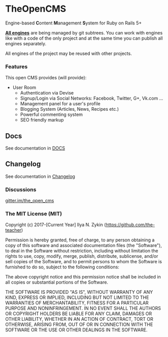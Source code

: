 # TheOpenCMS

Engine-based **C**ontent **M**anagement **S**ystem for Ruby on Rails 5+

[**All engines**](./TheOpenCMS/Engines) are being managed by git subtrees. You can work with engines like with a code of the only project and at the same time you can publish all engines separately.

All engines of the project may be reused with other projects.

### Features

This open CMS provides (will provide):

* User Room
  * Authentication via Devise
  * Signup/Login via Social Networks: Facebook, Twitter, G+, Vk.com ...
  * Management panel for a user's profile
  * Blogging System (Articles, News, Recipes etc.)
  * Powerful commenting system
  * SEO friendly markup

## Docs

See documentation in [DOCS](./docs)

## Changelog

See documentation in [Changelog](./docs/Changelog.md)

### Discussions

[gitter.im/the_open_cms](https://gitter.im/the_open_cms/main)

### The MIT License (MIT)

Copyright (c) 2017-[Current Year] Ilya N. Zykin (https://github.com/the-teacher)

Permission is hereby granted, free of charge, to any person obtaining a copy of this software and associated documentation files (the "Software"), to deal in the Software without restriction, including without limitation the rights to use, copy, modify, merge, publish, distribute, sublicense, and/or sell copies of the Software, and to permit persons to whom the Software is furnished to do so, subject to the following conditions:

The above copyright notice and this permission notice shall be included in all copies or substantial portions of the Software.

THE SOFTWARE IS PROVIDED "AS IS", WITHOUT WARRANTY OF ANY KIND, EXPRESS OR IMPLIED, INCLUDING BUT NOT LIMITED TO THE WARRANTIES OF MERCHANTABILITY, FITNESS FOR A PARTICULAR PURPOSE AND NONINFRINGEMENT. IN NO EVENT SHALL THE AUTHORS OR COPYRIGHT HOLDERS BE LIABLE FOR ANY CLAIM, DAMAGES OR OTHER LIABILITY, WHETHER IN AN ACTION OF CONTRACT, TORT OR OTHERWISE, ARISING FROM, OUT OF OR IN CONNECTION WITH THE SOFTWARE OR THE USE OR OTHER DEALINGS IN THE SOFTWARE.
